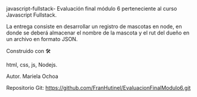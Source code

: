 javascript-fullstack- Evaluación final módulo 6 perteneciente al curso Javascript Fullstack.

La entrega consiste en desarrollar un registro de mascotas en node, en donde se deberá almacenar el nombre de la mascota y el rut del dueño en un archivo en formato JSON.

Construido con 🛠

html, css, js, Nodejs.

Autor. Mariela Ochoa

Repositorio Git: https://github.com/FranHutinel/EvaluacionFinalModulo6.git
